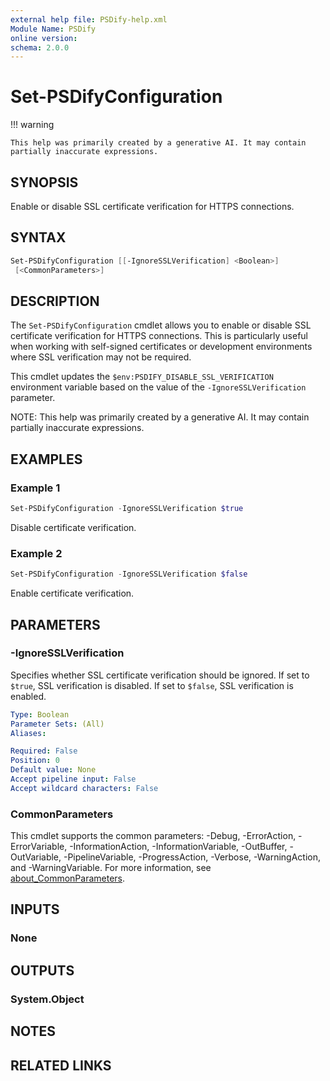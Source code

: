```yaml
---
external help file: PSDify-help.xml
Module Name: PSDify
online version:
schema: 2.0.0
---
```


# Set-PSDifyConfiguration

!!! warning

    This help was primarily created by a generative AI. It may contain partially inaccurate expressions.

## SYNOPSIS

Enable or disable SSL certificate verification for HTTPS connections.

## SYNTAX

```powershell
Set-PSDifyConfiguration [[-IgnoreSSLVerification] <Boolean>]
 [<CommonParameters>]
```

## DESCRIPTION

The `Set-PSDifyConfiguration` cmdlet allows you to enable or disable SSL certificate verification for HTTPS connections. This is particularly useful when working with self-signed certificates or development environments where SSL verification may not be required.

This cmdlet updates the `$env:PSDIFY_DISABLE_SSL_VERIFICATION` environment variable based on the value of the `-IgnoreSSLVerification` parameter.

NOTE: This help was primarily created by a generative AI. It may contain partially inaccurate expressions.

## EXAMPLES

### Example 1

```powershell
Set-PSDifyConfiguration -IgnoreSSLVerification $true
```

Disable certificate verification.

### Example 2

```powershell
Set-PSDifyConfiguration -IgnoreSSLVerification $false
```

Enable certificate verification.

## PARAMETERS

### -IgnoreSSLVerification

Specifies whether SSL certificate verification should be ignored. If set to `$true`, SSL verification is disabled. If set to `$false`, SSL verification is enabled.

```yaml
Type: Boolean
Parameter Sets: (All)
Aliases:

Required: False
Position: 0
Default value: None
Accept pipeline input: False
Accept wildcard characters: False
```

### CommonParameters

This cmdlet supports the common parameters: -Debug, -ErrorAction, -ErrorVariable, -InformationAction, -InformationVariable, -OutBuffer, -OutVariable, -PipelineVariable, -ProgressAction, -Verbose, -WarningAction, and -WarningVariable. For more information, see [about_CommonParameters](http://go.microsoft.com/fwlink/?LinkID=113216).

## INPUTS

### None

## OUTPUTS

### System.Object

## NOTES

## RELATED LINKS
